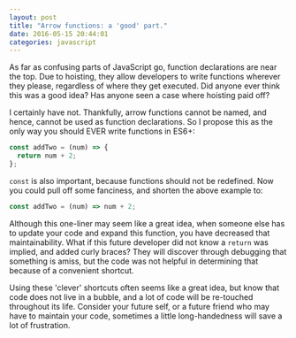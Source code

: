 ```yaml
---
layout: post
title: "Arrow functions: a 'good' part."
date: 2016-05-15 20:44:01
categories: javascript
---
```


As far as confusing parts of JavaScript go, function declarations are near the top. Due to hoisting, they allow developers to write functions wherever they please, regardless of where they get executed. Did anyone ever think this was a good idea? Has anyone seen a case where hoisting paid off?

I certainly have not. Thankfully, arrow functions cannot be named, and hence, cannot be used as function declarations. So I propose this as the only way you should EVER write functions in ES6+:

```js
const addTwo = (num) => {
  return num + 2;
};
```

`const` is also important, because functions should not be redefined. Now you could pull off some fanciness, and shorten the above example to:

```js
const addTwo = (num) => num + 2;
```

Although this one-liner may seem like a great idea, when someone else has to update your code and expand this function, you have decreased that maintainability. What if this future developer did not know a `return` was implied, and added curly braces? They will discover through debugging that something is amiss, but the code was not helpful in determining that because of a convenient shortcut.

Using these 'clever' shortcuts often seems like a great idea, but know that code does not live in a bubble, and a lot of code will be re-touched throughout its life. Consider your future self, or a future friend who may have to maintain your code, sometimes a little long-handedness will save a lot of frustration.
